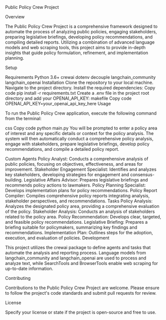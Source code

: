 Public Policy Crew Project

Overview

The Public Policy Crew Project is a comprehensive framework designed to automate the process of analyzing public policies, engaging stakeholders, preparing legislative briefings, developing policy recommendations, and compiling detailed reports. Utilizing a combination of advanced language models and web scraping tools, this project aims to provide in-depth insights that guide policy formulation, refinement, and implementation planning.

Setup

Requirements
Python 3.6+
crewai
dotenv
decouple
langchain_community
langchain_openai
Installation
Clone the repository to your local machine.
Navigate to the project directory.
Install the required dependencies:
Copy code
pip install -r requirements.txt
Create a .env file in the project root directory and add your OPENAI_API_KEY:
makefile
Copy code
OPENAI_API_KEY=your_openai_api_key_here
Usage

To run the Public Policy Crew application, execute the following command from the terminal:

css
Copy code
python main.py
You will be prompted to enter a policy area of interest and any specific details or context for the policy analysis. The system will then automatically conduct a comprehensive policy analysis, engage with stakeholders, prepare legislative briefings, develop policy recommendations, and compile a detailed policy report.

Custom Agents
Policy Analyst: Conducts a comprehensive analysis of public policies, focusing on objectives, effectiveness, and areas for improvement.
Stakeholder Engagement Specialist: Identifies and analyzes key stakeholders, developing strategies for engagement and consensus-building.
Legislative Affairs Advisor: Prepares legislative briefings and recommends policy actions to lawmakers.
Policy Planning Specialist: Develops implementation plans for policy recommendations.
Policy Report Compiler: Compiles comprehensive policy reports integrating analysis, stakeholder perspectives, and recommendations.
Tasks
Policy Analysis: Analyzes the designated policy area, providing a comprehensive evaluation of the policy.
Stakeholder Analysis: Conducts an analysis of stakeholders related to the policy area.
Policy Recommendation: Develops clear, targeted, and feasible policy recommendations.
Legislative Briefing: Prepares a briefing suitable for policymakers, summarizing key findings and recommendations.
Implementation Plan: Outlines steps for the adoption, execution, and evaluation of policies.
Development

This project utilizes the crewai package to define agents and tasks that automate the analysis and reporting process. Language models from langchain_community and langchain_openai are used to process and analyze text, while SearchTools and BrowserTools enable web scraping for up-to-date information.

Contributing

Contributions to the Public Policy Crew Project are welcome. Please ensure to follow the project's code standards and submit pull requests for review.

License

Specify your license or state if the project is open-source and free to use.

